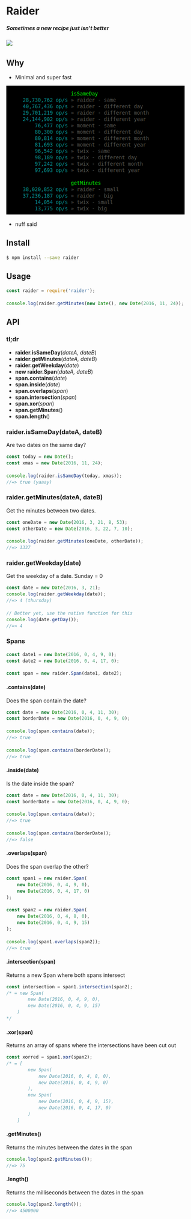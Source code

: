 # Raider
##### *Sometimes a new recipe just isn't better*

[![](https://img.shields.io/badge/unicorn-approved-ff69b4.svg)](https://www.youtube.com/watch?v=9auOCbH5Ns4)

## Why

- Minimal and super fast

![Such speed, much wow](speed.png)

- nuff said


## Install
```bash
$ npm install --save raider
```


## Usage
```javascript
const raider = require('raider');

console.log(raider.getMinutes(new Date(), new Date(2016, 11, 24));
```

## API

### tl;dr
- **raider.isSameDay**(*dateA, dateB*)
- **raider.getMinutes**(*dateA, dateB*)
- **raider.getWeekday**(*date*)
- **new raider.Span**(*dateA, dateB*)
- **span.contains**(*date*)
- **span.inside**(*date*)
- **span.overlaps**(*span*)
- **span.intersection**(*span*)
- **span.xor**(*span*)
- **span.getMinutes**()
- **span.length**()


### raider.isSameDay(dateA, dateB)
Are two dates on the same day?
```javascript
const today = new Date();
const xmas = new Date(2016, 11, 24);

console.log(raider.isSameDay(today, xmas));
//=> true (yaaay)
```


### raider.getMinutes(dateA, dateB)
Get the minutes between two dates.
```javascript
const oneDate = new Date(2016, 3, 21, 8, 53);
const otherDate = new Date(2016, 3, 22, 7, 10);

console.log(raider.getMinutes(oneDate, otherDate));
//=> 1337
```


### raider.getWeekday(date)
Get the weekday of a date. Sunday = 0
```javascript
const date = new Date(2016, 3, 21);
console.log(raider.getWeekday(date));
//=> 4 (thursday)

// Better yet, use the native function for this
console.log(date.getDay());
//=> 4
```


### Spans
```javascript
const date1 = new Date(2016, 0, 4, 9, 0);
const date2 = new Date(2016, 0, 4, 17, 0);

const span = new raider.Span(date1, date2);
```


#### .contains(date)
Does the span contain the date?
```javascript
const date = new Date(2016, 0, 4, 11, 30);
const borderDate = new Date(2016, 0, 4, 9, 0);

console.log(span.contains(date));
//=> true

console.log(span.contains(borderDate));
//=> true
```


#### .inside(date)
Is the date inside the span?
```javascript
const date = new Date(2016, 0, 4, 11, 30);
const borderDate = new Date(2016, 0, 4, 9, 0);

console.log(span.contains(date));
//=> true

console.log(span.contains(borderDate));
//=> false
```


#### .overlaps(span)
Does the span overlap the other?
```javascript
const span1 = new raider.Span(
	new Date(2016, 0, 4, 9, 0),
	new Date(2016, 0, 4, 17, 0)
);

const span2 = new raider.Span(
	new Date(2016, 0, 4, 8, 0),
	new Date(2016, 0, 4, 9, 15)
);

console.log(span1.overlaps(span2));
//=> true
```


#### .intersection(span)
Returns a new Span where both spans intersect
```javascript
const intersection = span1.intersection(span2);
/* = new Span(
		new Date(2016, 0, 4, 9, 0),
		new Date(2016, 0, 4, 9, 15)
	)
*/
```


#### .xor(span)
Returns an array of spans where the intersections have been cut out
```javascript
const xorred = span1.xor(span2);
/* = [
		new Span(
			new Date(2016, 0, 4, 8, 0),
			new Date(2016, 0, 4, 9, 0)
		),
		new Span(
			new Date(2016, 0, 4, 9, 15),
			new Date(2016, 0, 4, 17, 0)
		)
	]
```


#### .getMinutes()
Returns the minutes between the dates in the span
```javascript
console.log(span2.getMinutes());
//=> 75
```


#### .length()
Returns the milliseconds between the dates in the span
```javascript
console.log(span2.length());
//=> 4500000
```

